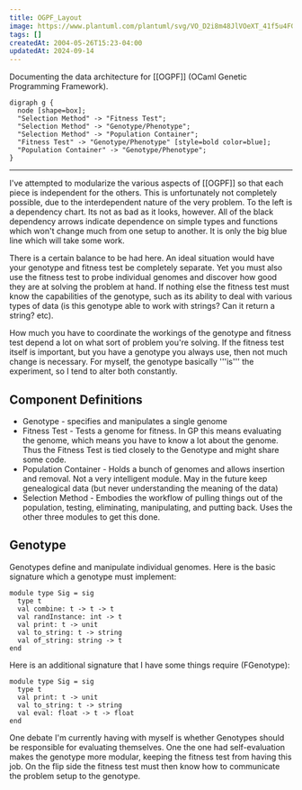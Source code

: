 ```yaml
---
title: OGPF_Layout
image: https://www.plantuml.com/plantuml/svg/VO_D2i8m48JlVOeXT_41f5u4FGa5lHKFQRCqWR0RaYrOn7SNhHV1zZOC7_FZmf1jyXZmg00MHsYBjudgJkwtNGMO2qNgDGZZJEh56MpsCCUWJANWIaND2dSY5fqIRHl_LMjq8scCzcCVXDK6fZppFtrBoMYBJl6zFJhq4YNNNHnf_l4tUtdZymK0
tags: []
createdAt: 2004-05-26T15:23-04:00
updatedAt: 2024-09-14
---
```


Documenting the data architecture for [[OGPF]] (OCaml Genetic Programming Framework).

```plantuml
digraph g {
  node [shape=box];
  "Selection Method" -> "Fitness Test";
  "Selection Method" -> "Genotype/Phenotype";
  "Selection Method" -> "Population Container";
  "Fitness Test" -> "Genotype/Phenotype" [style=bold color=blue];
  "Population Container" -> "Genotype/Phenotype";
}
```

----

I've attempted to modularize the various aspects of [[OGPF]] so that each piece is independent for the others. This is unfortunately not completely possible, due to the interdependent nature of the very problem. To the left is a dependency chart. Its not as bad as it looks, however. All of the black dependency arrows indicate dependence on simple types and functions which won't change much from one setup to another. It is only the big blue line which will take some work.

There is a certain balance to be had here. An ideal situation would have your genotype and fitness test be completely separate. Yet you must also use the fitness test to probe individual genomes and discover how good they are at solving the problem at hand. If nothing else the fitness test must know the capabilities of the genotype, such as its ability to deal with various types of data (is this genotype able to work with strings? Can it return a string? etc).

How much you have to coordinate the workings of the genotype and fitness test depend a lot on what sort of problem you're solving. If the fitness test itself is important, but you have a genotype you always use, then not much change is necessary. For myself, the genotype basically '''is''' the experiment, so I tend to alter both constantly.

## Component Definitions
* Genotype - specifies and manipulates a single genome
* Fitness Test - Tests a genome for fitness. In GP this means evaluating the genome, which means you have to know a lot about the genome. Thus the Fitness Test is tied closely to the Genotype and might share some code.
* Population Container - Holds a bunch of genomes and allows insertion and removal. Not a very intelligent module. May in the future keep genealogical data (but never understanding the meaning of the data)
* Selection Method - Embodies the workflow of pulling things out of the population, testing, eliminating, manipulating, and putting back.  Uses the other three modules to get this done.


## Genotype
Genotypes define and manipulate individual genomes. Here is the basic signature which a genotype must implement:
```
module type Sig = sig
  type t
  val combine: t -> t -> t
  val randInstance: int -> t
  val print: t -> unit
  val to_string: t -> string
  val of_string: string -> t
end
```

Here is an additional signature that I have some things require (FGenotype):
```
module type Sig = sig
  type t
  val print: t -> unit
  val to_string: t -> string
  val eval: float -> t -> float
end
```

One debate I'm currently having with myself is whether Genotypes should be responsible for evaluating themselves. One the one had self-evaluation makes the genotype more modular, keeping the fitness test from having this job. On the flip side the fitness test must then know how to communicate the problem setup to the genotype.

